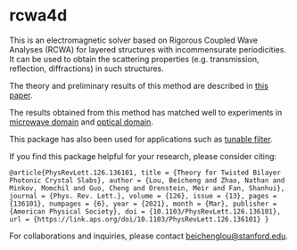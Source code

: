 # rcwa4d

This is an electromagnetic solver based on Rigorous Coupled Wave Analyses (RCWA) for layered structures with incommensurate periodicities. It can be used to obtain the scattering properties (e.g. transmission, reflection, diffractions) in such structures.

The theory and preliminary results of this method are described in [this paper](https://journals.aps.org/prl/abstract/10.1103/PhysRevLett.126.136101).

The results obtained from this method has matched well to experiments in [microwave domain](https://www.science.org/doi/10.1126/sciadv.add4339) and [optical domain](https://www.science.org/doi/10.1126/sciadv.adh8498).

This package has also been used for applications such as [tunable filter](https://pubs.acs.org/doi/10.1021/acsphotonics.1c01263).



If you find this package helpful for your research, please consider citing:

`@article{PhysRevLett.126.136101,
  title = {Theory for Twisted Bilayer Photonic Crystal Slabs},
  author = {Lou, Beicheng and Zhao, Nathan and Minkov, Momchil and Guo, Cheng and Orenstein, Meir and Fan, Shanhui},
  journal = {Phys. Rev. Lett.},
  volume = {126},
  issue = {13},
  pages = {136101},
  numpages = {6},
  year = {2021},
  month = {Mar},
  publisher = {American Physical Society},
  doi = {10.1103/PhysRevLett.126.136101},
  url = {https://link.aps.org/doi/10.1103/PhysRevLett.126.136101}
}`



For collaborations and inquiries, please contact beichenglou@stanford.edu.